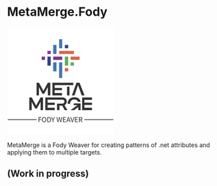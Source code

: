# MetaMerge.Fody
![](./Images/metamerge-logo.png)

MetaMerge is a Fody Weaver for creating patterns of .net attributes and
applying them to multiple targets.

## (Work in progress)
